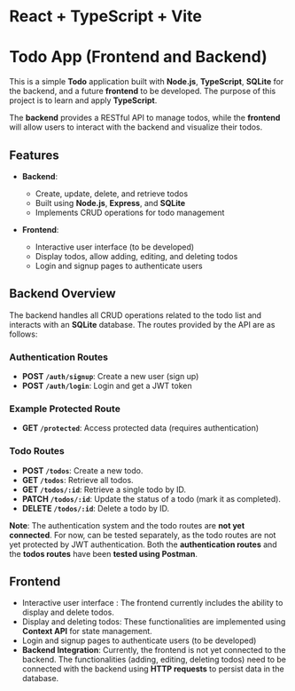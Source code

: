 # React + TypeScript + Vite

# Todo App (Frontend and Backend)

This is a simple **Todo** application built with **Node.js**, **TypeScript**, **SQLite** for the backend, and a future **frontend** to be developed. The purpose of this project is to learn and apply **TypeScript**.

The **backend** provides a RESTful API to manage todos, while the **frontend** will allow users to interact with the backend and visualize their todos.

## Features

- **Backend**:
  - Create, update, delete, and retrieve todos
  - Built using **Node.js**, **Express**, and **SQLite**
  - Implements CRUD operations for todo management

- **Frontend**:
  - Interactive user interface (to be developed)
  - Display todos, allow adding, editing, and deleting todos
  - Login and signup pages to authenticate users
  

## Backend Overview

The backend handles all CRUD operations related to the todo list and interacts with an **SQLite** database. The routes provided by the API are as follows:

### Authentication Routes
- **POST `/auth/signup`**: Create a new user (sign up)
- **POST `/auth/login`**: Login and get a JWT token

### Example Protected Route
- **GET `/protected`**: Access protected data (requires authentication)

### Todo Routes
- **POST `/todos`**: Create a new todo.
- **GET `/todos`**: Retrieve all todos.
- **GET `/todos/:id`**: Retrieve a single todo by ID.
- **PATCH `/todos/:id`**: Update the status of a todo (mark it as completed).
- **DELETE `/todos/:id`**: Delete a todo by ID.

**Note**: The authentication system and the todo routes are **not yet connected**. For now, can be tested separately, as the todo routes are not yet protected by JWT authentication. Both the **authentication routes** and the **todos routes** have been **tested using Postman**.


## Frontend
  - Interactive user interface : The frontend currently includes the ability to display and delete todos.
  - Display and deleting todos: These functionalities are implemented using **Context API** for state management.
  - Login and signup pages to authenticate users (to be developed)
  - **Backend Integration**: Currently, the frontend is not yet connected to the backend. The functionalities (adding, editing, deleting todos) need to be connected with the backend using **HTTP requests** to persist data in the database.